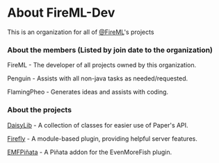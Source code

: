 # About FireML-Dev

This is an organization for all of [@FireML](https://github.com/FireML)'s projects

### About the members (Listed by join date to the organization)

FireML - The developer of all projects owned by this organization.

Penguin - Assists with all non-java tasks as needed/requested.

FlamingPheo - Generates ideas and assists with coding.

### About the projects

[DaisyLib](https://github.com/FireML-Dev/DaisyLib) - A collection of classes for easier use of Paper's API.

[Firefly](https://github.com/FireML-Dev/Firefly) - A module-based plugin, providing helpful server features.

[EMFPiñata](https://github.com/FireML-Dev/EMFPinata) - A Piñata addon for the EvenMoreFish plugin.

